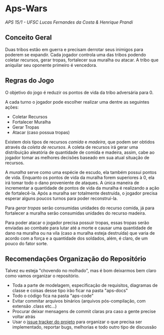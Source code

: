 # Aps-Wars

*APS 15/1 - UFSC*
*Lucas Fernandes da Costa & Henrique Prandi*

## Conceito Geral

Duas tribos estão em guerra e precisam derrotar seus inimigos para poderem se expandir.
Cada jogador controla uma das tribos podendo coletar recursos, gerar tropas, fortalecer sua muralha ou atacar.
A tribo que aniquilar seu oponente primeiro é vencedora.

## Regras do Jogo

O objetivo do jogo é reduzir os pontos de vida da tribo adversária para 0.

A cada turno o jogador pode escolher realizar uma dentre as seguintes ações:
* Coletar Recursos
* Fortalecer Muralha
* Gerar Tropas
* Atacar (caso possua tropas)

Existem dois tipos de recursos *comida* e *madeira*, que podem ser obtidos através da *coleta de recursos*. A coleta de recursos irá gerar uma distribuição aleatória de quantidade de comida e madeira, assim, cabe ao jogador tomar as melhores decisões baseado em sua atual situação de recursos.

A *muralha* serve como uma espécie de escudo, ela também possui pontos de vida. Enquanto os pontos de vida da muralha forem superiores à 0, ela irá tomar todo o dano proveniente de ataques. A única maneira de incrementar a quantidade de pontos de vida da muralha é realizando a ação de fortalecê-la. Após a muralha ser totalmente destruída, o jogador precisa esperar alguns poucos turnos para poder reconstruí-la.

Para *gerar tropas* serão consumidas unidades do recurso comida, já para fortalecer a muralha serão consumidas unidades do recurso madeira.

Para poder atacar o jogador precisa possuir tropas, essas tropas serão enviadas ao combate para lutar até a morte e causar uma quantidade de dano na muralha ou na vila (caso a muralha esteja destruída) que varia de acordo com a força e a quantidade dos soldados, além, é claro, de um pouco do fator sorte.

## Recomendações Organização do Repositório

Talvez eu esteja "chovendo no molhado", mas é bom deixarmos bem claro como vamos organizar o repositório.

* Toda a parte de modelagem, especificação de requisitos, diagramas de classe e coisas desse tipo irão ficar na pasta "aps-docs"
* Todo o código fica na pasta "aps-code"
* Evitar commitar arquivos binários (arquivos pós-compilação, com extensão .class etc...)
* Procurar deixar mensagens de commit claras pra caso a gente precise voltar atrás
* Usar o [issue tracker do projeto](https://github.com/lucasfcosta/aps-wars/issues) para organizar o que precisa ser implementado, reportar bugs, melhorias e todo outro tipo de discussão